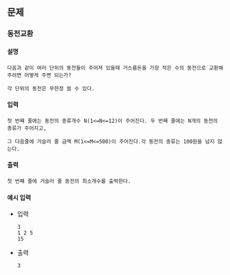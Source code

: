 ## 문제

### 동전교환

#### 설명
```
다음과 같이 여러 단위의 동전들이 주어져 있을때 거스름돈을 가장 적은 수의 동전으로 교환해주려면 어떻게 주면 되는가?

각 단위의 동전은 무한정 쓸 수 있다.
```

#### 입력
```
첫 번째 줄에는 동전의 종류개수 N(1<=N<=12)이 주어진다. 두 번째 줄에는 N개의 동전의 종류가 주어지고,

그 다음줄에 거슬러 줄 금액 M(1<=M<=500)이 주어진다.각 동전의 종류는 100원을 넘지 않는다.
```

#### 출력
```
첫 번째 줄에 거슬러 줄 동전의 최소개수를 출력한다.
```

#### 예시 입력
- 입력
    ```
    3
    1 2 5
    15
    ```
- 출력
    ```
    3
    ```